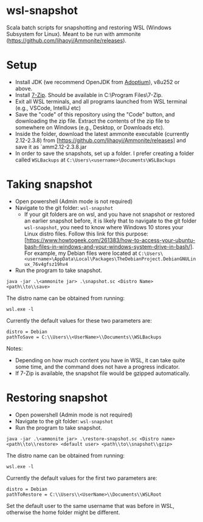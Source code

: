 # wsl-snapshot
Scala batch scripts for snapshotting and restoring WSL (Windows Subsystem for Linux). Meant to be run with ammonite (https://github.com/lihaoyi/Ammonite/releases).

# Setup
* Install JDK (we recommend OpenJDK from [Adoptium](https://adoptium.net/)), v8u252 or above.
* Install [7-Zip](https://www.7-zip.org/). Should be available in C:\\Program Files\\7-Zip.
* Exit all WSL terminals, and all programs launched from WSL terminal (e.g., VSCode, IntelliJ etc)
* Save the "code" of this repository using the "Code" button, and downloading the zip file. Extract the contents of the zip file to somewhere on Windows (e.g., Desktop, or Downloads etc).
* Inside the folder, download the latest ammonite executable (currently 2.12-2.3.8) from [https://github.com/lihaoyi/Ammonite/releases] and save it as `amm2.12-2.3.8.jar
* In order to save the snapshots, set up a folder. I prefer creating a folder called `WSLBackups` at `C:\Users\<username>\Documents\WSLBackups`

# Taking snapshot
* Open powershell (Admin mode is not required)
* Navigate to the git folder: `wsl-snapshot`
  * If your git folders are on wsl, and you have not snapshot or restored an earlier snapshot before, it is likely that to navigate to the git folder `wsl-snapshot`, you need to know where Windows 10 stores your Linux distro files. Follow this link for this purpose: [https://www.howtogeek.com/261383/how-to-access-your-ubuntu-bash-files-in-windows-and-your-windows-system-drive-in-bash/]. For example, my Debian files were located at `C:\Users\<username>\AppData\Local\Packages\TheDebianProject.DebianGNULinux_76v4gfsz19hv4`
* Run the program to take snapshot.
```
java -jar .\<ammonite jar> .\snapshot.sc <Distro Name> <path\\to\\save>
```
The distro name can be obtained from running:
```$xslt
wsl.exe -l
```
Currently the default values for these two parameters are:
```$xslt
distro = Debian
pathToSave = C:\\Users\\<UserName>\\Documents\\WSLBackups
``` 
Notes: 
- Depending on how much content you have in WSL, it can take quite some time, and the command does not have a progress indicator.
- If 7-Zip is available, the snapshot file would be gzipped automatically.

# Restoring snapshot
* Open powershell (Admin mode is not required)
* Navigate to the git folder: `wsl-snapshot`
* Run the program to take snapshot.
```$xslt
java -jar .\<ammonite jar> .\restore-snapshot.sc <Distro name> <path\\to\\restore> <default user> <path\\to\\snapshot\\gzip>  
```
The distro name can be obtained from running:
```$xslt
wsl.exe -l
```
Currently the default values for the first two parameters are:
```$xslt
distro = Debian
pathToRestore = C:\\Users\\<UserName>\\Documents\\WSLRoot
``` 
Set the default user to the same username that was before in WSL, otherwise the home folder might be different.
